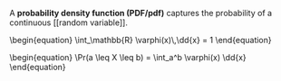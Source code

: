 A **probability density function (PDF/pdf)** captures the probability of a continuous [[random variable]].

\begin{equation}
\int_\mathbb{R} \varphi(x)\\,\dd{x} = 1
\end{equation}

\begin{equation}
\Pr(a \leq X \leq b) = \int_a^b \varphi(x) \dd{x}
\end{equation}